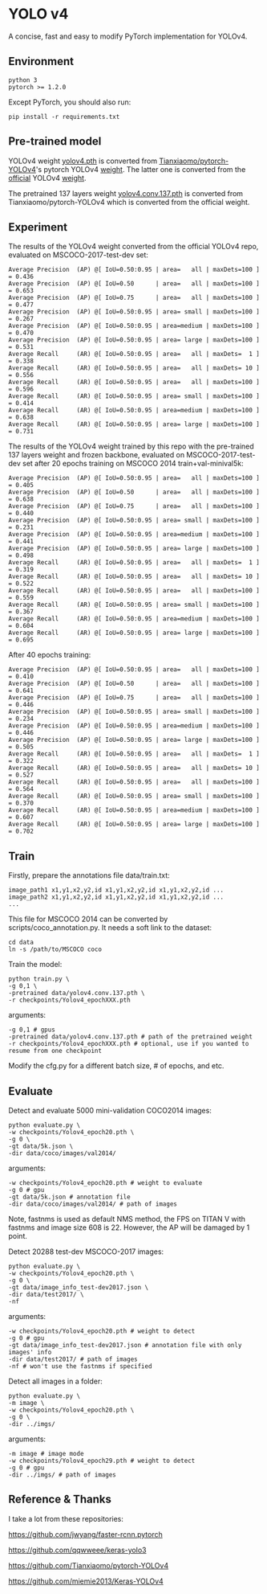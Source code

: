 # YOLO v4

A concise, fast and easy to modify PyTorch implementation for YOLOv4.



## Environment

```
python 3
pytorch >= 1.2.0
```

Except PyTorch, you should also run:

```
pip install -r requirements.txt
```



## Pre-trained model

YOLOv4 weight [yolov4.pth](https://www.dropbox.com/s/0ii2ijnfunyhdi7/yolov4.pth?dl=0) is converted from [Tianxiaomo/pytorch-YOLOv4](https://github.com/Tianxiaomo/pytorch-YOLOv4)'s pytorch YOLOv4  [weight](https://drive.google.com/open?id=1wv_LiFeCRYwtpkqREPeI13-gPELBDwuJ). The latter one  is converted from the [official](https://github.com/AlexeyAB/darknet) YOLOv4 [weight](https://github.com/AlexeyAB/darknet/releases/download/darknet_yolo_v3_optimal/yolov4.weights).



The pretrained 137 layers weight [yolov4.conv.137.pth](https://www.dropbox.com/s/ogxid7oliw591tq/yolov4.conv.137.pth?dl=0) is converted from Tianxiaomo/pytorch-YOLOv4 which is converted from the official weight.



## Experiment

The results of the YOLOv4 weight converted from the official YOLOv4 repo, evaluated on MSCOCO-2017-test-dev set:

```
Average Precision  (AP) @[ IoU=0.50:0.95 | area=   all | maxDets=100 ] = 0.436
Average Precision  (AP) @[ IoU=0.50      | area=   all | maxDets=100 ] = 0.653
Average Precision  (AP) @[ IoU=0.75      | area=   all | maxDets=100 ] = 0.477
Average Precision  (AP) @[ IoU=0.50:0.95 | area= small | maxDets=100 ] = 0.267
Average Precision  (AP) @[ IoU=0.50:0.95 | area=medium | maxDets=100 ] = 0.470
Average Precision  (AP) @[ IoU=0.50:0.95 | area= large | maxDets=100 ] = 0.531
Average Recall     (AR) @[ IoU=0.50:0.95 | area=   all | maxDets=  1 ] = 0.338
Average Recall     (AR) @[ IoU=0.50:0.95 | area=   all | maxDets= 10 ] = 0.556
Average Recall     (AR) @[ IoU=0.50:0.95 | area=   all | maxDets=100 ] = 0.596
Average Recall     (AR) @[ IoU=0.50:0.95 | area= small | maxDets=100 ] = 0.414
Average Recall     (AR) @[ IoU=0.50:0.95 | area=medium | maxDets=100 ] = 0.638
Average Recall     (AR) @[ IoU=0.50:0.95 | area= large | maxDets=100 ] = 0.731
```



The results of the YOLOv4 weight trained by this repo with the pre-trained 137 layers weight and frozen backbone, evaluated on MSCOCO-2017-test-dev set after 20 epochs training on MSCOCO 2014 train+val-minival5k:

```
Average Precision  (AP) @[ IoU=0.50:0.95 | area=   all | maxDets=100 ] = 0.405
Average Precision  (AP) @[ IoU=0.50      | area=   all | maxDets=100 ] = 0.638
Average Precision  (AP) @[ IoU=0.75      | area=   all | maxDets=100 ] = 0.440
Average Precision  (AP) @[ IoU=0.50:0.95 | area= small | maxDets=100 ] = 0.231
Average Precision  (AP) @[ IoU=0.50:0.95 | area=medium | maxDets=100 ] = 0.441
Average Precision  (AP) @[ IoU=0.50:0.95 | area= large | maxDets=100 ] = 0.498
Average Recall     (AR) @[ IoU=0.50:0.95 | area=   all | maxDets=  1 ] = 0.319
Average Recall     (AR) @[ IoU=0.50:0.95 | area=   all | maxDets= 10 ] = 0.522
Average Recall     (AR) @[ IoU=0.50:0.95 | area=   all | maxDets=100 ] = 0.559
Average Recall     (AR) @[ IoU=0.50:0.95 | area= small | maxDets=100 ] = 0.367
Average Recall     (AR) @[ IoU=0.50:0.95 | area=medium | maxDets=100 ] = 0.604
Average Recall     (AR) @[ IoU=0.50:0.95 | area= large | maxDets=100 ] = 0.695
```

After 40 epochs training:

```
Average Precision  (AP) @[ IoU=0.50:0.95 | area=   all | maxDets=100 ] = 0.410
Average Precision  (AP) @[ IoU=0.50      | area=   all | maxDets=100 ] = 0.641
Average Precision  (AP) @[ IoU=0.75      | area=   all | maxDets=100 ] = 0.446
Average Precision  (AP) @[ IoU=0.50:0.95 | area= small | maxDets=100 ] = 0.234
Average Precision  (AP) @[ IoU=0.50:0.95 | area=medium | maxDets=100 ] = 0.446
Average Precision  (AP) @[ IoU=0.50:0.95 | area= large | maxDets=100 ] = 0.505
Average Recall     (AR) @[ IoU=0.50:0.95 | area=   all | maxDets=  1 ] = 0.322
Average Recall     (AR) @[ IoU=0.50:0.95 | area=   all | maxDets= 10 ] = 0.527
Average Recall     (AR) @[ IoU=0.50:0.95 | area=   all | maxDets=100 ] = 0.564
Average Recall     (AR) @[ IoU=0.50:0.95 | area= small | maxDets=100 ] = 0.370
Average Recall     (AR) @[ IoU=0.50:0.95 | area=medium | maxDets=100 ] = 0.607
Average Recall     (AR) @[ IoU=0.50:0.95 | area= large | maxDets=100 ] = 0.702
```



## Train

Firstly, prepare the annotations file data/train.txt:

```
image_path1 x1,y1,x2,y2,id x1,y1,x2,y2,id x1,y1,x2,y2,id ...
image_path2 x1,y1,x2,y2,id x1,y1,x2,y2,id x1,y1,x2,y2,id ...
...
```

This file for MSCOCO 2014 can be converted by scripts/coco_annotation.py. It needs a soft link to the dataset:

```
cd data
ln -s /path/to/MSCOCO coco
```



Train the model:

```
python train.py \
-g 0,1 \
-pretrained data/yolov4.conv.137.pth \
-r checkpoints/Yolov4_epochXXX.pth
```

arguments:

```
-g 0,1 # gpus
-pretrained data/yolov4.conv.137.pth # path of the pretrained weight
-r checkpoints/Yolov4_epochXXX.pth # optional, use if you wanted to resume from one checkpoint
```

Modify the cfg.py for a different batch size, # of epochs, and etc.



## Evaluate

Detect and evaluate 5000 mini-validation COCO2014 images:

```
python evaluate.py \
-w checkpoints/Yolov4_epoch20.pth \
-g 0 \
-gt data/5k.json \
-dir data/coco/images/val2014/
```

arguments:

```
-w checkpoints/Yolov4_epoch20.pth # weight to evaluate
-g 0 # gpu
-gt data/5k.json # annotation file
-dir data/coco/images/val2014/ # path of images
```

Note, fastnms is used as default NMS method, the FPS on TITAN V with fastnms and image size 608 is 22. However, the AP will be damaged by 1 point.




Detect 20288 test-dev MSCOCO-2017 images:

```
python evaluate.py \
-w checkpoints/Yolov4_epoch20.pth \
-g 0 \
-gt data/image_info_test-dev2017.json \
-dir data/test2017/ \
-nf
```

arguments:

```
-w checkpoints/Yolov4_epoch20.pth # weight to detect
-g 0 # gpu
-gt data/image_info_test-dev2017.json # annotation file with only images' info
-dir data/test2017/ # path of images
-nf # won't use the fastnms if specified
```



Detect all images in a folder:

```
python evaluate.py \
-m image \
-w checkpoints/Yolov4_epoch20.pth \
-g 0 \
-dir ../imgs/ 
```

arguments:

```
-m image # image mode
-w checkpoints/Yolov4_epoch29.pth # weight to detect
-g 0 # gpu
-dir ../imgs/ # path of images
```



## Reference & Thanks

I take a lot from these repositories:

https://github.com/jwyang/faster-rcnn.pytorch

https://github.com/qqwweee/keras-yolo3

https://github.com/Tianxiaomo/pytorch-YOLOv4

https://github.com/miemie2013/Keras-YOLOv4